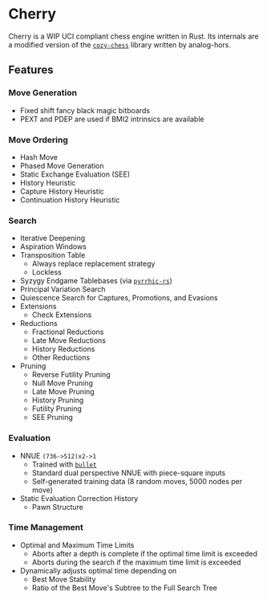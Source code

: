 # Cherry
Cherry is a WIP UCI compliant chess engine written in Rust.
Its internals are a modified version of the [`cozy-chess`](https://github.com/analog-hors/cozy-chess) library written by analog-hors.

## Features
### Move Generation
- Fixed shift fancy black magic bitboards
- PEXT and PDEP are used if BMI2 intrinsics are available

### Move Ordering
- Hash Move
- Phased Move Generation
- Static Exchange Evaluation (SEE)
- History Heuristic
- Capture History Heuristic
- Continuation History Heuristic

### Search
- Iterative Deepening
- Aspiration Windows
- Transposition Table
  - Always replace replacement strategy
  - Lockless
- Syzygy Endgame Tablebases (via [`pyrrhic-rs`](https://github.com/Algorhythm-sxv/pyrrhic-rs))
- Principal Variation Search
- Quiescence Search for Captures, Promotions, and Evasions
- Extensions
  - Check Extensions
- Reductions
  - Fractional Reductions
  - Late Move Reductions
  - History Reductions
  - Other Reductions
- Pruning
  - Reverse Futility Pruning
  - Null Move Pruning
  - Late Move Pruning
  - History Pruning
  - Futility Pruning
  - SEE Pruning

### Evaluation
- NNUE `(736->512)x2->1`
  - Trained with [`bullet`](https://github.com/jw1912/bullet)
  - Standard dual perspective NNUE with piece-square inputs
  - Self-generated training data (8 random moves, 5000 nodes per move)
- Static Evaluation Correction History
  - Pawn Structure

### Time Management
- Optimal and Maximum Time Limits
  - Aborts after a depth is complete if the optimal time limit is exceeded
  - Aborts during the search if the maximum time limit is exceeded
- Dynamically adjusts optimal time depending on
  - Best Move Stability
  - Ratio of the Best Move's Subtree to the Full Search Tree